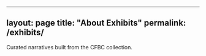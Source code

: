 
---
layout: page
title: "About Exhibits"
permalink: /exhibits/
---
Curated narratives built from the CFBC collection.
